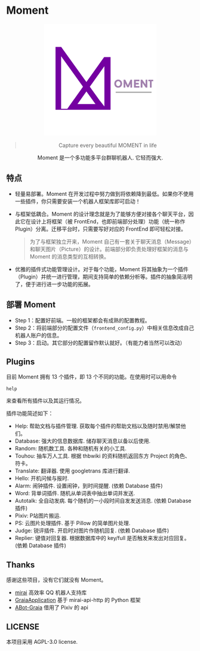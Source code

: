 # Moment

<div align="center">
<img src="logo/big_logo.png" width="300px">

> Capture every beautiful MOMENT in life

Moment 是一个多功能多平台群聊机器人. 它轻而强大.

</div>



## 特点

- 轻量易部署。Moment 在开发过程中努力做到将依赖降到最低。如果你不使用一些插件，你只需要安装一个机器人框架库即可启动！

- 与框架低耦合。Moment 的设计理念就是为了能够方便对接各个聊天平台，因此它在设计上将框架（被 FrontEnd，也即前端部分处理）功能（统一称作 Plugin）分离。迁移平台时，只需要写好对应的 FrontEnd 即可轻松对接。

  >  为了与框架独立开来，Moment 自己有一套关于聊天消息（Message）和聊天图片（Picture）的设计。前端部分即负责处理好框架的消息与 Moment 的消息类型的互相转换。

- 优雅的插件式功能管理设计。对于每个功能，Moment 将其抽象为一个插件（Plugin）并统一进行管理，期间支持简单的依赖分析等。插件的抽象简洁明了，便于进行进一步功能的拓展。



## 部署 Moment

- Step 1：配置好前端。一般的框架都会有成熟的配置教程。
- Step 2：将前端部分的配置文件（`frontend_config.py`）中相关信息改成自己机器人账户的信息。
- Step 3：启动。其它部分的配置留作默认就好。（有能力者当然可以改动）



## Plugins

目前 Moment 拥有 13 个插件，即 13 个不同的功能。在使用时可以用命令

```
help
```

来查看所有插件以及其运行情况。

插件功能简述如下：

- Help: 帮助文档与插件管理. 获取每个插件的帮助文档以及随时禁用/解禁他们。
- Database: 强大的信息数据库. 储存聊天消息以备以后使用.
- Random: 随机数工具. 各种和随机有关的小工具.
- Touhou: 抽车万人工具. 根据 thbwiki 的资料随机返回东方 Project 的角色、符卡。
- Translate: 翻译器. 使用 googletrans 库进行翻译.
- Hello: 开机问候与报时.
- Alarm: 闹钟插件. 设置闹钟，到时间提醒. (依赖 Database 插件)
- Word: 背单词插件. 随机从单词表中抽出单词并发送.
- Autotalk: 全自动发病. 每个随机的一小段时间自发发送消息. (依赖 Database 插件)
- Pixiv: P站图片搬运.
- PS: 云图片处理插件. 基于 Pillow 的简单图片处理.
- Judge: 锐评插件. 开启时对图片作随机回复. (依赖 Database 插件)
- Replier: 键值对回复器. 根据数据库中的 key/full 是否触发来发出对应回复。 (依赖 Database 插件)



## Thanks

感谢这些项目，没有它们就没有 Moment。

- [mirai](https://github.com/mamoe/mirai) 高效率 QQ 机器人支持库
- [GraiaApplication](https://github.com/GraiaProject/Application)  基于 mirai-api-http 的 Python 框架
- [ABot-Graia](https://github.com/djkcyl/ABot-Graia)  借用了 Pixiv 的 api 



## LICENSE

本项目采用 AGPL-3.0 license.



